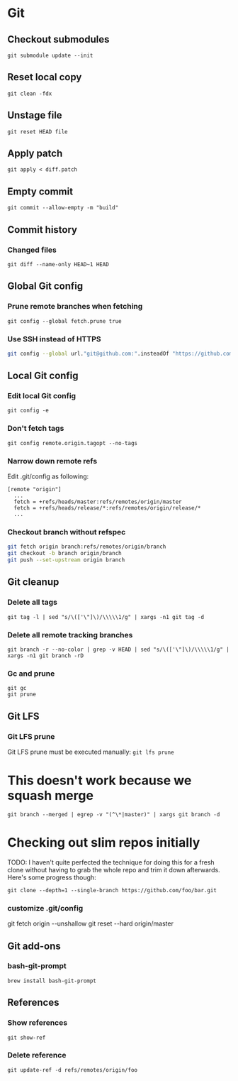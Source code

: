 # Git

## Checkout submodules

`git submodule update --init`

## Reset local copy

`git clean -fdx`

## Unstage file

`git reset HEAD file`

## Apply patch

`git apply < diff.patch`

## Empty commit

`git commit --allow-empty -m "build"`

## Commit history

### Changed files

`git diff --name-only HEAD~1 HEAD`

## Global Git config

### Prune remote branches when fetching

`git config --global fetch.prune true`

### Use SSH instead of HTTPS

```bash
git config --global url."git@github.com:".insteadOf "https://github.com"
```

## Local Git config

### Edit local Git config

`git config -e`

### Don't fetch tags

`git config remote.origin.tagopt --no-tags`

### Narrow down remote refs

Edit .git/config as following:
```
[remote "origin"]
  ...
  fetch = +refs/heads/master:refs/remotes/origin/master
  fetch = +refs/heads/release/*:refs/remotes/origin/release/*
  ...
```

### Checkout branch without refspec

```bash
git fetch origin branch:refs/remotes/origin/branch
git checkout -b branch origin/branch
git push --set-upstream origin branch
```

## Git cleanup

### Delete all tags

`git tag -l | sed "s/\(['\"]\)/\\\\\1/g" | xargs -n1 git tag -d`

### Delete all remote tracking branches

`git branch -r --no-color | grep -v HEAD | sed "s/\(['\"]\)/\\\\\1/g" | xargs -n1 git branch -rD`

### Gc and prune

```
git gc
git prune
```

## Git LFS

### Git LFS prune

Git LFS prune must be executed manually:
`git lfs prune`

# This doesn't work because we squash merge
`git branch --merged | egrep -v "(^\*|master)" | xargs git branch -d`

# Checking out slim repos initially

TODO: I haven't quite perfected the technique for doing this for a fresh clone without having to grab the whole repo and trim it down afterwards. Here's some progress though:

`git clone --depth=1 --single-branch https://github.com/foo/bar.git`

### customize .git/config
git fetch origin --unshallow
git reset --hard origin/master

## Git add-ons

### bash-git-prompt
`brew install bash-git-prompt`

## References

### Show references
`git show-ref`

### Delete reference
`git update-ref -d refs/remotes/origin/foo`
